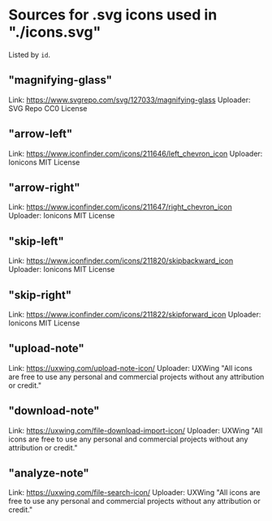 # Sources for .svg icons used in "./icons.svg"
Listed by `id`.

## "magnifying-glass"
Link: https://www.svgrepo.com/svg/127033/magnifying-glass
Uploader: SVG Repo
CC0 License

## "arrow-left"
Link: https://www.iconfinder.com/icons/211646/left_chevron_icon
Uploader: Ionicons
MIT License

## "arrow-right"
Link: https://www.iconfinder.com/icons/211647/right_chevron_icon
Uploader: Ionicons
MIT License

## "skip-left"
Link: https://www.iconfinder.com/icons/211820/skipbackward_icon
Uploader: Ionicons
MIT License

## "skip-right"
Link: https://www.iconfinder.com/icons/211822/skipforward_icon
Uploader: Ionicons
MIT License

## "upload-note"
Link: https://uxwing.com/upload-note-icon/
Uploader: UXWing
"All icons are free to use any personal and commercial projects without any attribution or credit."

## "download-note"
Link: https://uxwing.com/file-download-import-icon/
Uploader: UXWing
"All icons are free to use any personal and commercial projects without any attribution or credit."

## "analyze-note"
Link: https://uxwing.com/file-search-icon/
Uploader: UXWing
"All icons are free to use any personal and commercial projects without any attribution or credit."
